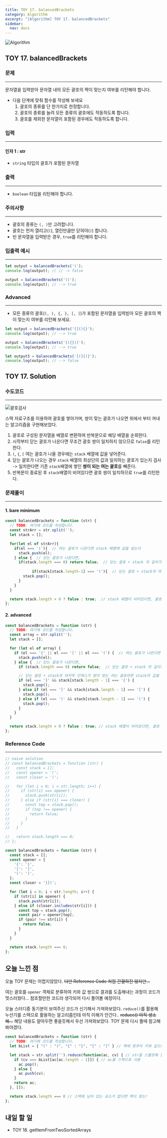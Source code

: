 ```yaml
---
title: TOY 17. balancedBrackets
category: Algorithm
excerpt: "[Algorithm] TOY 17. balancedBrackets"
sidebar:
  nav: docs
---
```


![Algorithm](https://user-images.githubusercontent.com/83164003/131701318-f0ff36c4-1fcc-4f21-b978-18a9d8ec3386.jpg)
## TOY 17. balancedBrackets
### 문제
---
문자열을 입력받아 문자열 내의 모든 괄호의 짝이 맞는지 여부를 리턴해야 합니다.

- 다음 단계에 맞춰 함수를 작성해 보세요
  1. 괄호의 종류를 단 한가지로 한정합니다.
  2. 괄호의 종류를 늘려 모든 종류의 괄호에도 작동하도록 합니다.
  3. 괄호를 제외한 문자열이 포함된 경우에도 작동하도록 합니다.

### 입력
---
#### 인자 1 : str
- `string` 타입의 괄호가 포함된 문자열

### 출력
---
- `boolean` 타입을 리턴해야 합니다.

### 주의사항
---
- 괄호의 종류는 `(, )`만 고려합니다.
- 괄호는 먼저 열리고(`(`), 열린만큼만 닫혀야(`)`) 합니다.
- 빈 문자열을 입력받은 경우, `true`를 리턴해야 합니다.

### 입출력 예시
---
```javascript
let output = balancedBrackets('(');
console.log(output); // // -> false

output = balancedBrackets('()');
console.log(output); // --> true
```

### Advanced
---
- 모든 종류의 괄호(`(, ), {, }, [, ]`)가 포함된 문자열을 입력빋아 모든 괄호의 짝이 맞는지 여부를 리턴해 보세요.

```javascript
let output = balancedBrackets('[](){}');
console.log(output); // --> true

output = balancedBrackets('[({})]');
console.log(output); // --> true

let output3 = balancedBrackets('[(]{)}');
console.log(output); // --> false
```


## TOY 17. Solution
### 수도코드
---
![괄호검사](https://user-images.githubusercontent.com/83164003/133451554-bb0d995a-0513-4d13-ab11-10cac4d2a416.png)

스택 자료구조를 이용하여 괄호를 쌓아가며, 쌍이 맞는 괄호가 나오면 위에서 부터 꺼내는 알고리즘을 구현해보았다.

1. 괄호로 구성된 문자열을 배열로 변환하여 반복문으로 해당 배열을 순회한다.
2. 시작부터 닫는 괄호가 나온다면 무조건 괄호 쌍이 일치하지 않으므로 `false`를 리턴한다.
3. `(`, `{`, `[` 여는 괄호가 나올 경우에는 `stack` 배열에 값을 넣어준다.
4. 닫는 괄호가 나오는 경우 `stack` 배열의 최상단의 값과 일치하는 괄호가 있는지 검사 -> 일치한다면 기존 `stack`배열에 쌓인 **쌍이 되는 여는 괄호**를 빼준다. 
5. 반복문이 종료된 후 `stack`배열이 비어있다면 괄호 쌍이 일치하므로 `true`를 리턴한다.
### 문제풀이
---

#### 1. bare minimum

```javascript 
const balancedBrackets = function (str) {
  // TODO: 여기에 코드를 작성합니다.
  const strArr = str.split('');
  let stack = [];  

  for(let el of strArr){
    if(el === '('){  // 여는 괄호가 나온다면 stack 배열에 값을 넣는다
      stack.push(el);
    } else {  // 닫는 괄호가 나온다면,
      if(stack.length === 0) return false;  // 닫는 괄호 + stack 의 길이가 0. 즉, 첫 시작부터 닫는 괄호가 나온다면 false 리턴
      
			if(stack[stack.length-1] === '('){  // 닫는 괄호 + stack의 마지막 인덱스가 여는 괄호라면 stack의 값을 뺀다.
        stack.pop();
      }
    }
  }

  return stack.length > 0 ? false : true;  // stack 배열이 비어있다면, 괄호 쌍이 일치하므로 true 리턴.
};
```

#### 2. advanced

```javascript
const balancedBrackets = function (str) {
  // TODO: 여기에 코드를 작성합니다.
  const array = str.split('');
  let stack = [];

  for (let el of array) {
    if (el === '{' || el === '[' || el === '(') {  // 여는 괄호가 나온다면 stack 배열에 값을 넣는다
      stack.push(el);
    } else {  // 닫는 괄호가 나온다면,
      if (stack.length === 0) return false;  // 닫는 괄호 + stack 의 길이가 0. 즉, 첫 시작부터 닫는 괄호가 나온다면 false 리턴

      // 닫는 괄호 + stack의 마지막 인덱스가 쌍이 맞는 여는 괄호라면 stack의 값을 뺀다.  
      if (el === '}' && stack[stack.length - 1] === '{') {  
        stack.pop();
      } else if (el === ']' && stack[stack.length - 1] === '[') {
        stack.pop();
      } else if (el === ')' && stack[stack.length - 1] === '(') {
        stack.pop();
      }
    }
  }

  return stack.length > 0 ? false : true; // stack 배열이 비어있다면, 괄호 쌍이 일치하므로 true 리턴.
};
```
### Reference Code
---
```javascript
// naive solution
// const balancedBrackets = function (str) {
//   const stack = [];
//   const opener = '(';
//   const closer = ')';

//   for (let i = 0; i < str.length; i++) {
//     if (str[i] === opener) {
//       stack.push(str[i]);
//     } else if (str[i] === closer) {
//       const top = stack.pop();
//       if (top !== opener) {
//         return false;
//       }
//     }
//   }

//   return stack.length === 0;
// };

const balancedBrackets = function (str) {
  const stack = [];
  const opener = {
    '{': '}',
    '[': ']',
    '(': ')',
  };
  const closer = '}])';

  for (let i = 0; i < str.length; i++) {
    if (str[i] in opener) {
      stack.push(str[i]);
    } else if (closer.includes(str[i])) {
      const top = stack.pop();
      const pair = opener[top];
      if (pair !== str[i]) {
        return false;
      }
    }
  }

  return stack.length === 0;
};
```
## 오늘 느낀 점
오늘 TOY 문제는 어렵지않았다. ~~다만 Reference Code 처럼 간결하진 않지만...~~


여는 괄호를 `opener` 객체로 분류하여 키와 값 쌍으로 결과를 도출해내는 과정이 코드가 멋스러웠다...  참조할만한 코드라 생각되어 다시 풀어볼 예정이다. 

오늘 스터디중 동기분이 보여주신 코드가 신기해서 가져와보았다. `reduce()`를 활용해 누산기를 스택으로 활용하는 알고리즘인데 아직 이해가 안간다.. ~~reduce() 아직 생소해...~~  해당 내용도 알아두면 좋을듯해서 우선 가져와보았다. TOY 문제 다시 풀때 참고해봐야겠다.

```javascript
const balancedBrackets = function (str) {
  // TODO: 여기에 코드를 작성합니다.
  let bList = { "(" : ")", "{" : "}", "[" : "]" } // 짝에 맞추어 키와 값으로 객체

  let stack = str.split('').reduce(function(ac, cv) { // str을 스플릿해 한글자씩 reduce함수를 돌린다
    if (cv === bList[ac[ac.length - 1]]) { // ac를 스택으로 사용
      ac.pop();
    } else {
      ac.push(cv);
    }
    return ac;
  }, []);

  return stack.length === 0 // 스택에 남아 있는 요소가 없다면 짝이 맞는!
};
```
	
## 내일 할 일
- TOY 18. getItemFromTwoSortedArrays
